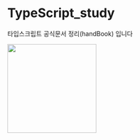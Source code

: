 # TypeScript_study
타입스크립트 공식문서 정리(handBook) 입니다




<img src="https://upload.wikimedia.org/wikipedia/commons/thumb/4/4c/Typescript_logo_2020.svg/1200px-Typescript_logo_2020.svg.png" width=200 height=200>
